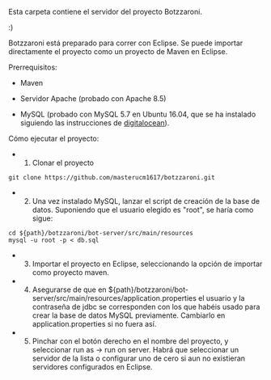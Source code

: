 Esta carpeta contiene el servidor del proyecto Botzzaroni.

:)


Botzzaroni está preparado para correr con Eclipse. Se puede importar directamente el proyecto como un proyecto de Maven en Eclipse. 


Prerrequisitos:

- Maven

- Servidor Apache (probado con Apache 8.5)

- MySQL (probado con MySQL 5.7 en Ubuntu 16.04, que se ha instalado siguiendo las instrucciones de [digitalocean](https://www.digitalocean.com/community/tutorials/how-to-install-mysql-on-ubuntu-16-04)).


Cómo ejecutar el proyecto:

- 1. Clonar el proyecto

```
git clone https://github.com/masterucm1617/botzzaroni.git
```

- 2. Una vez instalado MySQL, lanzar el script de creación de la base de datos. Suponiendo que el usuario elegido es "root", se haría como sigue:

```
cd ${path}/botzzaroni/bot-server/src/main/resources
mysql -u root -p < db.sql
```

- 3. Importar el proyecto en Eclipse, seleccionando la opción de importar como proyecto maven. 

- 4. Asegurarse de que en ${path}/botzzaroni/bot-server/src/main/resources/application.properties el usuario y la contraseña de jdbc se corresponden con los que habéis usado para crear la base de datos MySQL previamente. Cambiarlo en application.properties si no fuera así. 

- 5. Pinchar con el botón derecho en el nombre del proyecto, y seleccionar run as -> run on server. Habrá que seleccionar un servidor de la lista o configurar uno de cero si aun no existieran servidores configurados en Eclipse. 


